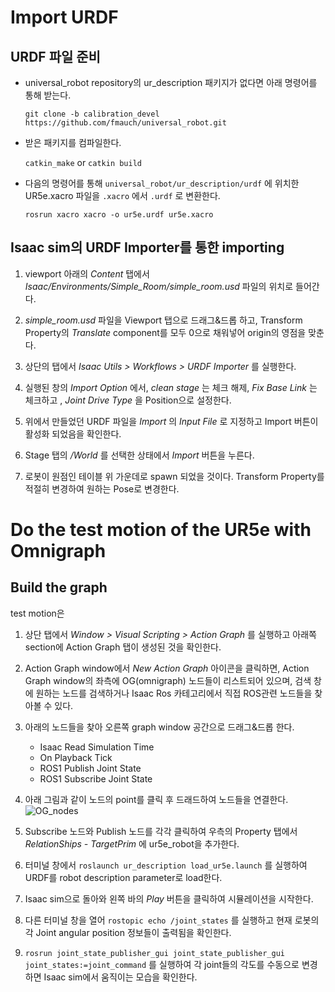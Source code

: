 
# Import URDF

## URDF 파일 준비

 - universal_robot repository의 ur_description 패키지가 없다면 아래 명령어를 통해 받는다.
    
	`git clone -b calibration_devel https://github.com/fmauch/universal_robot.git`
   
- 받은 패키지를 컴파일한다.

    `catkin_make` or `catkin build`

- 다음의 명령어를 통해 `universal_robot/ur_description/urdf` 에 위치한 UR5e.xacro 파일을  `.xacro`  에서  `.urdf`  로 변환한다.
  
   `rosrun xacro xacro -o ur5e.urdf ur5e.xacro`
   
## Isaac sim의 URDF Importer를 통한 importing

1.    viewport 아래의 _Content_ 탭에서  _Isaac/Environments/Simple_Room/simple_room.usd_ 파일의 위치로 들어간다.
    
2.  _simple_room.usd_ 파일을 Viewport 탭으로 드래그&드롭 하고, Transform Property의 _Translate_  component를 모두 0으로 채워넣어 origin의 영점을 맞춘다.
    
3.  상단의 탭에서 _Isaac Utils > Workflows > URDF Importer_ 를 실행한다.
    
4.  실행된 창의  _Import Option_  에서,  _clean stage_ 는 체크 해제,  _Fix Base Link_ 는 체크하고 , _Joint Drive Type_  을  Position으로 설정한다.
    
5.  위에서 만들었던 URDF 파일을 _Import_  의  _Input File_ 로 지정하고 Import 버튼이 활성화 되었음을 확인한다.
    
6.  Stage 탭의 _/World_ 를 선택한 상태에서 _Import_ 버튼을 누른다.
    
7.  로봇이 원점인 테이블 위 가운데로 spawn 되었을 것이다. Transform Property를 적절히 변경하여 원하는 Pose로 변경한다.

# Do the test motion of the UR5e with Omnigraph
## Build the graph
test motion은 

1.  상단 탭에서 _Window > Visual Scripting > Action Graph_ 를 실행하고 아래쪽 section에 Action Graph 탭이 생성된 것을 확인한다.

2. Action Graph window에서 _New Action Graph_ 아이콘을 클릭하면, Action Graph window의 좌측에 OG(omnigraph) 노드들이 리스트되어 있으며, 검색 창에 원하는 노드를 검색하거나 Isaac Ros 카테고리에서 직접 ROS관련 노드들을 찾아볼 수 있다. 

3. 아래의 노드들을 찾아 오른쪽 graph window 공간으로 드래그&드롭 한다.
	- Isaac Read Simulation Time
	- On Playback Tick
	- ROS1 Publish Joint State
	- ROS1 Subscribe Joint State

4. 아래 그림과 같이 노드의 point를 클릭 후 드래드하여 노드들을 연결한다.  
![OG_nodes](https://github.com/IROL-SSU/isaac_sim_tutorial/blob/main/pictures/OG_ur5e.png?raw=true)

5. Subscribe 노드와 Publish 노드를 각각 클릭하여 우측의 Property 탭에서 _RelationShips - TargetPrim_ 에 ur5e_robot을 추가한다. 

6. 터미널 창에서 `roslaunch ur_description load_ur5e.launch` 를 실행하여 URDF를 robot description parameter로 load한다.

7. Isaac sim으로 돌아와 왼쪽 바의 _Play_ 버튼을 클릭하여 시뮬레이션을 시작한다.

8. 다른 터미널 창을 열어 `rostopic echo /joint_states`  를 실행하고 현재 로봇의 각 Joint angular position 정보들이 출력됨을 확인한다.
  
9. `rosrun joint_state_publisher_gui joint_state_publisher_gui joint_states:=joint_command` 를 실행하여 각 joint들의 각도를 수동으로 변경하면 Isaac sim에서 움직이는 모습을 확인한다.